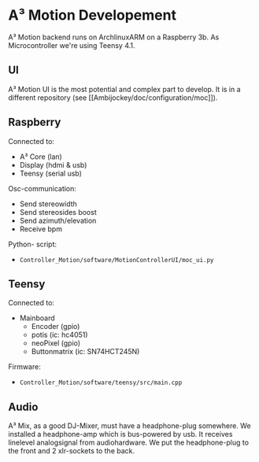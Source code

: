 # A³ Motion Developement
A³ Motion backend runs on ArchlinuxARM on a Raspberry 3b. As Microcontroller we're using Teensy 4.1. 

## UI
A³ Motion UI is the most potential and complex part to develop. It is in a different repository (see [[Ambijockey/doc/configuration/moc]]).

## Raspberry
Connected to:
- A³ Core (lan)
- Display (hdmi & usb)
- Teensy (serial usb)

Osc-communication:
- Send stereowidth
- Send stereosides boost
- Send azimuth/elevation
- Receive bpm

Python- script:
- ```Controller_Motion/software/MotionControllerUI/moc_ui.py```

## Teensy
Connected to:
- Mainboard
	- Encoder (gpio)
	- potis (ic: hc4051)
	- neoPixel (gpio)
	- Buttonmatrix (ic: SN74HCT245N)

Firmware:
- ```Controller_Motion/software/teensy/src/main.cpp```

## Audio
A³ Mix, as a good DJ-Mixer, must have a headphone-plug somewhere. We installed a headphone-amp which is bus-powered by usb. It receives linelevel analogsignal from audiohardware. We put the headphone-plug to the front and 2 xlr-sockets to the back.
